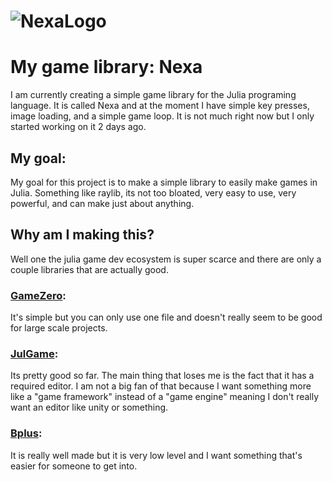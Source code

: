# ![NexaLogo](https://github.com/user-attachments/assets/71a0a6e6-d7de-4ff7-9505-4b8dd5d7ce3b)

# My game library: Nexa
I am currently creating a simple game library for the Julia programing language. It is called Nexa and at the moment I have simple key presses, image loading, and a simple game loop. It is not much right now but I only started working on it 2 days ago. 

## My goal:
My goal for this project is to make a simple library to easily make games in Julia. Something like raylib, its not too bloated, very easy to use, very powerful, and can make just about anything.

## Why am I making this? 
Well one the julia game dev ecosystem is super scarce and there are only a couple libraries that are actually good. 
### [GameZero](https://github.com/aviks/GameZero.jl):
It's simple but you can only use one file and doesn't really seem to be good for large scale projects. 
### [JulGame](https://github.com/Kyjor/JulGame.jl):
Its pretty good so far. The main thing that loses me is the fact that it has a required editor. I am not a big fan of that because I want something more like a "game framework" instead of a "game engine" meaning I don't really want an editor like unity or something. 
### [Bplus](https://github.com/heyx3/Bplus.jl):
It is really well made but it is very low level and I want something that's easier for someone to get into.
